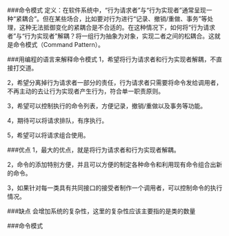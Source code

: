 ###命令模式
定义：在软件系统中，“行为请求者”与“行为实现者”通常呈现一种“紧耦合”。但在某些场合，比如要对行为进行“记录、撤销/重做、事务”等处理，这种无法抵御变化的紧耦合是不合适的。在这种情况下，如何将“行为请求者”与“行为实现者”解耦？将一组行为抽象为对象，实现二者之间的松耦合。这就是命令模式（Command Pattern）。

###用编程的语言来解释命令模式
1，希望将行为请求者和行为实现者解耦，不直接打交道。

2，希望分离掉行为请求者一部分的责任，行为请求者只需要将命令发给调用者，不再主动的去让行为实现者产生行为，符合单一职责原则。

3，希望可以控制执行的命令列表，方便记录，撤销/重做以及事务等功能。

4，期待可以将请求排队，有序执行。

5，希望可以将请求组合使用。

###优点
1，最大的优点，就是将行为请求者和行为实现者解耦。

2，命令的添加特别方便，并且可以方便的制定各种命令和利用现有命令组合出新的命令。
 
3，如果针对每一类具有共同接口的接受者制作一个调用者，可以控制命令的执行情况。

###缺点
会增加系统的复杂性，这里的复杂性应该主要指的是类的数量

###命令模式